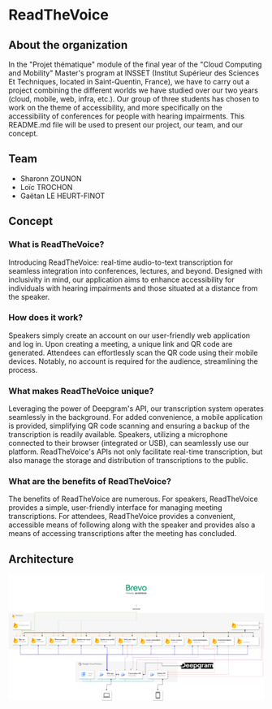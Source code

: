 # ReadTheVoice

## About the organization

In the "Projet thématique" module of the final year of the "Cloud Computing and Mobility" Master's program at INSSET (Institut Supérieur des Sciences Et Techniques, located in Saint-Quentin, France), we have to carry out a project combining the different worlds we have studied over our two years (cloud, mobile, web, infra, etc.).
Our group of three students has chosen to work on the theme of accessibility, and more specifically on the accessibility of conferences for people with hearing impairments.
This README.md file will be used to present our project, our team, and our concept.

## Team

- Sharonn ZOUNON
- Loïc TROCHON
- Gaëtan LE HEURT-FINOT

## Concept

### What is ReadTheVoice?

Introducing ReadTheVoice: real-time audio-to-text transcription for seamless integration into conferences, lectures, and beyond. Designed with inclusivity in mind, our application aims to enhance accessibility for individuals with hearing impairments and those situated at a distance from the speaker.

### How does it work? 

Speakers simply create an account on our user-friendly web application and log in. Upon creating a meeting, a unique link and QR code are generated. Attendees can effortlessly scan the QR code using their mobile devices. Notably, no account is required for the audience, streamlining the process.

### What makes ReadTheVoice unique?

Leveraging the power of Deepgram's API, our transcription system operates seamlessly in the background. 
For added convenience, a mobile application is provided, simplifying QR code scanning and ensuring a backup of the transcription is readily available. Speakers, utilizing a microphone connected to their browser (integrated or USB), can seamlessly use our platform. ReadTheVoice's APIs not only facilitate real-time transcription, but also manage the storage and distribution of transcriptions to the public.

### What are the benefits of ReadTheVoice?

The benefits of ReadTheVoice are numerous. For speakers, ReadTheVoice provides a simple, user-friendly interface for managing meeting transcriptions. For attendees, ReadTheVoice provides a convenient, accessible means of following along with the speaker and provides also a means of accessing transcriptions after the meeting has concluded.

## Architecture

![Architecture](profile/.img/architecture.png)